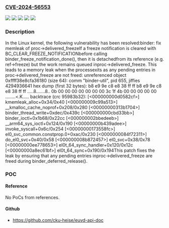 ### [CVE-2024-56553](https://cve.mitre.org/cgi-bin/cvename.cgi?name=CVE-2024-56553)
![](https://img.shields.io/static/v1?label=Product&message=Linux&color=blue)
![](https://img.shields.io/static/v1?label=Version&message=&color=brightgreen)
![](https://img.shields.io/static/v1?label=Version&message=6.12%20&color=brightgreen)
![](https://img.shields.io/static/v1?label=Version&message=d579b04a52a183db47dfcb7a44304d7747d551e1%20&color=brightgreen)
![](https://img.shields.io/static/v1?label=Vulnerability&message=n%2Fa&color=blue)

### Description

In the Linux kernel, the following vulnerability has been resolved:binder: fix memleak of proc->delivered_freezeIf a freeze notification is cleared with BC_CLEAR_FREEZE_NOTIFICATIONbefore calling binder_freeze_notification_done(), then it is detachedfrom its reference (e.g. ref->freeze) but the work remains queued inproc->delivered_freeze. This leads to a memory leak when the processexits as any pending entries in proc->delivered_freeze are not freed:  unreferenced object 0xffff38e8cfa36180 (size 64):    comm "binder-util", pid 655, jiffies 4294936641    hex dump (first 32 bytes):      b8 e9 9e c8 e8 38 ff ff b8 e9 9e c8 e8 38 ff ff  .....8.......8..      0b 00 00 00 00 00 00 00 3c 1f 4b 00 00 00 00 00  ........<.K.....    backtrace (crc 95983b32):      [<000000000d0582cf>] kmemleak_alloc+0x34/0x40      [<000000009c99a513>] __kmalloc_cache_noprof+0x208/0x280      [<00000000313b1704>] binder_thread_write+0xdec/0x439c      [<000000000cbd33bb>] binder_ioctl+0x1b68/0x22cc      [<000000002bbedeeb>] __arm64_sys_ioctl+0x124/0x190      [<00000000b439adee>] invoke_syscall+0x6c/0x254      [<00000000173558fc>] el0_svc_common.constprop.0+0xac/0x230      [<0000000084f72311>] do_el0_svc+0x40/0x58      [<000000008b872457>] el0_svc+0x38/0x78      [<00000000ee778653>] el0t_64_sync_handler+0x120/0x12c      [<00000000a8ec61bf>] el0t_64_sync+0x190/0x194This patch fixes the leak by ensuring that any pending entries inproc->delivered_freeze are freed during binder_deferred_release().

### POC

#### Reference
No PoCs from references.

#### Github
- https://github.com/cku-heise/euvd-api-doc

